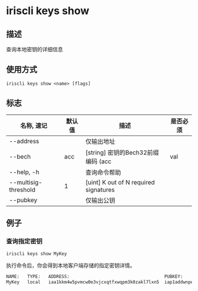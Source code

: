 # iriscli keys show

## 描述

查询本地密钥的详细信息

## 使用方式

```
iriscli keys show <name> [flags]
```

## 标志

| 名称, 速记            | 默认值             | 描述                                                           | 是否必须  |
| -------------------- | ----------------- | -------------------------------------------------------------- | -------- |
| --address            |                   | 仅输出地址                                                      |          |
| --bech               | acc               | [string] 密钥的Bech32前缀编码 (acc|val|cons)                     |          |
| --help, -h           |                   | 查询命令帮助                                                    |          |
| --multisig-threshold | 1                 | [uint] K out of N required signatures                          |          |
| --pubkey             |                   | 仅输出公钥                                                      |          |

## 例子

### 查询指定密钥

```shell
iriscli keys show MyKey
```

执行命令后，你会得到本地客户端存储的指定密钥详情。

```txt
NAME:	TYPE:	ADDRESS:						            PUBKEY:
MyKey	local	iaa1kkm4w5pvmcw0e3vjcxqtfxwqpm3k0zakl7lxn5	iap1addwnpepq0gsl90v9dgac3r9hzgz53ul5ml5ynq89ax9x8qs5jgv5z5vyssskww57lw
```